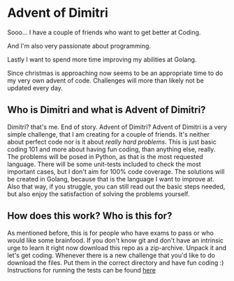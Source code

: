 # Advent of Dimitri 

Sooo... I have a couple of friends who want to get better at Coding.

And I'm also very passionate about programming. 

Lastly I want to spend more time improving my abilities at Golang. 

Since christmas is approaching now seems to be an appropriate time to do my very own advent of code. 
Challenges will more than likely not be updated every day. 


## Who is Dimitri and what is Advent of Dimitri?
Dimitri? that's me. End of story. 
Advent of Dimitri? Advent of Dimitri is a very simple challenge, that I am creating for a couple of friends. It's neither about perfect code nor is it about _really hard problems_. This is just basic coding 101 and more about having fun coding, than anything else, really. 
The problems will be posed in Python, as that is the most requested language. There will be some unit-tests included to check the most important cases, but I don't aim for 100% code coverage. 
The solutions will be created in Golang, because that is the language I want to improve at. Also that way, if you struggle, you can still read out the basic steps needed, but also enjoy the satisfaction of solving the problems yourself. 

## How does this work? Who is this for?

As mentioned before, this is for people who have exams to pass or who would like some brainfood. 
If you don't know git and don't have an intrinsic urge to learn it right now download this repo as a zip-archive. Unpack it and let's get coding. Whenever there is a new challenge that you'd like to do download the files. Put them in the correct directory and have fun coding :) 
Instructions for running the tests can be found [here](https://github.com/DimitriFankhauser/Advent_Of_Dimitri/blob/master/python/instructions.md)

